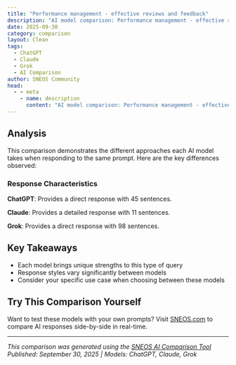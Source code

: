 ```yaml
---
title: "Performance management - effective reviews and feedback"
description: "AI model comparison: Performance management - effective reviews and feedback..."
date: 2025-09-30
category: comparison
layout: Clean
tags:
  - ChatGPT
  - Claude
  - Grok
  - AI Comparison
author: SNEOS Community
head:
  - - meta
    - name: description
      content: "AI model comparison: Performance management - effective reviews and feedback..."
---
```


<ChatComparison
  title="Performance management - effective reviews and feedback"
  prompt="Performance management - effective reviews and feedback"
  :responses='{"ChatGPT": "Certainly! Here\u2019s an overview of **Performance Management** with a focus on **Effective Reviews and Feedback**:\n\n---\n\n### Performance Management Overview\nPerformance management is a continuous process aimed at improving employee performance, aligning individual goals with organizational objectives, and fostering professional development. It includes setting expectations, monitoring progress, providing feedback, and conducting performance appraisals or reviews.\n\n---\n\n### Effective Performance Reviews\n\n**Purpose:**\n- Evaluate employee performance against goals and competencies.\n- Identify strengths and areas for improvement.\n- Set new objectives and development plans.\n- Reinforce accountability and motivation.\n\n**Best Practices:**\n\n1. **Preparation:**\n - Gather data from multiple sources (self-assessment, peers, managers).\n - Review past goals, outcomes, and feedback provided.\n - Prepare specific examples of accomplishments and areas needing improvement.\n\n2. **Create a Positive Environment:**\n - Schedule enough time for a meaningful conversation.\n - Choose a private, distraction-free setting.\n - Start with a positive tone to build rapport.\n\n3. **Use a Structured Approach:**\n - Follow a clear agenda: review past performance, discuss challenges, set future goals.\n - Be objective and fact-based.\n - Encourage two-way communication\u2014listen actively.\n\n4. **Focus on Outcomes and Behaviors:**\n - Discuss results along with behaviors and competencies.\n - Link performance to organizational goals and values.\n\n5. **Goal Setting:**\n - Use SMART (Specific, Measurable, Achievable, Relevant, Time-bound) criteria.\n - Align individual objectives with team and company strategy.\n\n6. **Document the Review:**\n - Record key points, agreements, and action plans.\n - Share with the employee and store securely for future reference.\n\n---\n\n### Effective Feedback\n\n**Principles of Effective Feedback:**\n\n- **Timely:** Provide feedback as close to the event as possible.\n- **Specific:** Focus on specific behaviors and outcomes rather than generalizations.\n- **Balanced:** Include positive feedback along with constructive criticism.\n- **Actionable:** Offer suggestions or guidance on how to improve.\n- **Respectful:** Be considerate, avoid personal attacks or blame.\n\n**Types of Feedback:**\n\n- **Positive Feedback:** Reinforces desired behaviors and motivates continuation.\n- **Constructive Feedback:** Addresses performance gaps with a focus on improvement.\n- **Feedforward:** Suggests future-oriented advice rather than dwelling on the past.\n\n**Techniques:**\n\n- **The SBI Model (Situation-Behavior-Impact):** Describe the situation, the observed behavior, and its impact.\n- **Sandwich Technique:** Start with positive feedback, provide constructive feedback, then end positively.\n- **Ask for Self-Assessment:** Invites self-reflection and engagement.\n\n---\n\n### Summary Tips for Managers\n\n- Be consistent and fair in evaluations.\n- Foster a culture of open communication.\n- Train managers on delivering effective feedback.\n- Use performance reviews as a development tool, not just appraisal.\n- Follow up regularly, don\u2019t limit feedback to annual reviews.\n\n---\n\nIf you want, I can also provide sample scripts or templates for conducting reviews or delivering feedback\u2014just let me know!", "Claude": "# Performance Management: Effective Reviews and Feedback\n\n## Core Principles of Effective Performance Management\n\n### 1. **Make it Continuous, Not Annual**\n- Replace yearly reviews with regular check-ins (monthly or quarterly)\n- Provide real-time feedback on projects and behaviors\n- Address issues promptly rather than waiting for formal review periods\n- Celebrate wins as they happen\n\n### 2. **Focus on Future Development**\n- Emphasize growth opportunities over past mistakes\n- Set clear, actionable goals for the coming period\n- Identify skill gaps and create development plans\n- Align individual goals with organizational objectives\n\n## Conducting Effective Performance Reviews\n\n### **Preparation Phase**\n- **For Managers:**\n - Review employee\u0027s goals, achievements, and challenges\n - Gather 360-degree feedback from peers and stakeholders\n - Prepare specific examples and data points\n - Plan development opportunities and resources\n\n- **For Employees:**\n - Self-assess performance against established goals\n - Document accomplishments and challenges faced\n - Prepare questions about career development\n - Think about desired support and resources\n\n### **During the Review**\n- Start with employee self-assessment\n- Use the \u0022SBI\u0022 model: Situation, Behavior, Impact\n- Balance recognition with constructive feedback\n- Set SMART goals for the next period\n- End with clear next steps and commitments\n\n## Delivering Effective Feedback\n\n### **The GROW Model**\n- **Goal:** What are we trying to achieve?\n- **Reality:** What\u0027s the current situation?\n- **Options:** What could we do differently?\n- **Way Forward:** What will we do next?\n\n### **Best Practices for Feedback Delivery**\n- Be specific and timely\n- Focus on behaviors, not personality\n- Use \u0022I\u0022 statements to avoid defensiveness\n- Ask open-ended questions to encourage dialogue\n- Listen actively and acknowledge their perspective\n\n## Common Pitfalls to Avoid\n\n- **Recency bias:** Only remembering recent events\n- **Halo/horn effect:** Letting one trait overshadow everything\n- **Comparison trap:** Comparing employees to each other rather than standards\n- **Surprise feedback:** Bringing up issues for the first time during reviews\n- **One-way conversations:** Talking at rather than with the employee\n\n## Creating Action Plans\n\n### **Development Planning Components**\n1. **Skill Development Goals**\n - Technical competencies to build\n - Leadership or soft skills to enhance\n - Timeline and milestones\n\n2. **Career Pathing**\n - Short-term role objectives\n - Long-term career aspirations\n - Required experiences and qualifications\n\n3. **Support Systems**\n - Mentoring relationships\n - Training programs and resources\n - Stretch assignments and projects\n\n## Technology and Tools\n\n- **Performance Management Systems:** Streamline tracking and documentation\n- **360-Degree Feedback Tools:** Gather comprehensive input\n- **Goal-Setting Platforms:** Monitor progress on objectives\n- **Analytics Dashboards:** Track team and individual performance trends\n\n## Measuring Success\n\n### **Key Performance Indicators**\n- Employee engagement scores\n- Retention rates\n- Goal achievement percentages\n- Time to promotion/development\n- Quality of feedback (employee surveys)\n\nPerformance management works best when it\u0027s viewed as an ongoing partnership between manager and employee, focused on growth, development, and mutual success rather than just evaluation and judgment.\n\nWould you like me to elaborate on any specific aspect, such as handling difficult conversations or implementing performance improvement plans?", "Grok": "Performance management is a critical aspect of organizational success, and effective performance reviews and feedback play a central role in fostering employee growth, engagement, and productivity. When done well, reviews and feedback help align individual goals with organizational objectives, identify areas for improvement, and recognize achievements. Below are key strategies and best practices for conducting effective performance reviews and providing meaningful feedback.\n\n---\n\n### **1. What is Performance Management?**\nPerformance management is a continuous process of setting goals, monitoring progress, providing feedback, and evaluating performance to ensure that employees contribute to organizational objectives. It includes:\n- **Goal Setting:** Defining clear, measurable, and achievable goals.\n- **Ongoing Feedback:** Providing regular input on performance.\n- **Performance Reviews:** Formal evaluations to assess progress and outcomes.\n- **Development Planning:** Identifying training, coaching, or skill-building opportunities.\n\nEffective performance reviews and feedback are integral to this process, as they create a structured way to communicate expectations, address challenges, and celebrate successes.\n\n---\n\n### **2. Key Elements of Effective Performance Reviews**\nPerformance reviews should be fair, transparent, and constructive. Here are some essential components to make them impactful:\n\n#### **a. Preparation**\n- **For Managers:**\n - Review the employee\u2019s job description, goals, and past performance data.\n - Gather specific examples of achievements and areas for improvement.\n - Reflect on the employee\u2019s progress since the last review.\n- **For Employees:**\n - Encourage self-assessment to reflect on their performance, challenges, and accomplishments.\n - Prepare questions or topics they want to discuss, such as career growth or resources needed.\n\n#### **b. Clear Objectives and Metrics**\n- Tie the review to previously agreed-upon goals or key performance indicators (KPIs).\n- Use SMART (Specific, Measurable, Achievable, Relevant, Time-bound) criteria to evaluate performance.\n- Avoid vague or subjective feedback; focus on observable behaviors and outcomes.\n\n#### **c. Two-Way Communication**\n- Create a dialogue rather than a one-sided critique. Ask open-ended questions like:\n - \u201CHow do you think you\u2019ve performed on this project?\u201D\n - \u201CWhat support do you need to achieve your goals?\u201D\n- Listen actively to the employee\u2019s perspective and concerns.\n\n#### **d. Focus on Strengths and Development**\n- Start with positive feedback to acknowledge achievements and build confidence.\n- Discuss areas for improvement constructively, framing them as opportunities for growth rather than failures.\n- Avoid personal criticism; focus on specific behaviors or outcomes.\n\n#### **e. Actionable Outcomes**\n- Set new goals or adjust existing ones based on the review.\n- Agree on a development plan, including training, mentoring, or other resources.\n- Document key points and follow up regularly to track progress.\n\n#### **f. Regular Reviews**\n- Conduct reviews at consistent intervals (e.g., quarterly or biannually) rather than only annually, to keep performance aligned with goals.\n- Incorporate informal check-ins to address issues in real-time.\n\n---\n\n### **3. Best Practices for Giving Effective Feedback**\nFeedback is a cornerstone of performance management and should be timely, specific, and actionable. Here\u2019s how to ensure it\u2019s effective:\n\n#### **a. Be Timely**\n- Provide feedback as close to the event or behavior as possible. Delayed feedback can lose its relevance and impact.\n\n#### **b. Be Specific**\n- Use concrete examples to illustrate your points. For example:\n - Instead of saying \u201CYou\u2019re not a team player,\u201D say, \u201CDuring the last project, I noticed you didn\u2019t attend the team brainstorming session, which impacted collaboration.\u201D\n- Avoid general statements like \u201Cgood job\u201D without explaining what was done well.\n\n#### **c. Balance Positive and Constructive Feedback**\n- Use the \u201Csandwich method\u201D if appropriate: start with positive feedback, address areas for improvement, and end on a positive note.\n- Ensure the feedback is balanced over time, so employees don\u2019t feel overwhelmed by criticism or undervalued for their efforts.\n\n#### **d. Focus on Behavior, Not Personality**\n- Comment on specific actions or results, not personal traits. For example:\n - Instead of \u201CYou\u2019re lazy,\u201D say, \u201CI\u2019ve noticed that some deadlines were missed, and I\u2019d like to understand how we can improve time management.\u201D\n\n#### **e. Encourage Self-Reflection**\n- Ask employees how they think they performed or what they could do differently. This fosters ownership of their development.\n\n#### **f. Provide Solutions or Support**\n- Don\u2019t just point out problems; offer guidance on how to improve. For example:\n - \u201CTo help with meeting deadlines, let\u2019s try using a project management tool and have weekly check-ins.\u201D\n\n#### **g. Use a Collaborative Approach**\n- Frame feedback as a partnership. Use phrases like, \u201CLet\u2019s work together to improve this,\u201D to show support.\n\n#### **h. Follow the SBI Model**\n- **Situation:** Describe the context or event.\n- **Behavior:** Highlight the specific action or behavior observed.\n- **Impact:** Explain the effect of the behavior on the team, project, or organization.\n - Example: \u201CDuring last week\u2019s meeting (Situation), you interrupted several team members while they were speaking (Behavior), which made it difficult for everyone to share their ideas (Impact).\u201D\n\n---\n\n### **4. Common Challenges in Performance Reviews and Feedback (and How to Address Them)**\n- **Bias or Subjectivity:** Train managers to focus on data and observable behaviors. Use 360-degree feedback (input from peers, subordinates, etc.) for a balanced perspective.\n- **Lack of Clarity:** Ensure goals and expectations are well-defined from the outset. Use tools like performance rubrics or scorecards for consistency.\n- **Employee Defensiveness:** Create a safe, non-judgmental environment. Emphasize that feedback is meant to help, not criticize.\n- **Time Constraints:** Schedule reviews in advance and allocate enough time for meaningful discussion. Avoid rushing through the process.\n- **Inconsistent Feedback:** Provide ongoing feedback rather than saving it all for the formal review. Use regular one-on-ones to address issues early.\n\n---\n\n### **5. Tools and Technology for Performance Management**\nLeverage technology to streamline and enhance the performance management process:\n- **Performance Management Software:** Tools like BambooHR, Workday, or 15Five help track goals, document feedback, and schedule reviews.\n- **Feedback Platforms:** Apps like Lattice or Culture Amp facilitate continuous feedback and employee engagement surveys.\n- **Goal-Tracking Tools:** Use platforms like Asana or Trello to monitor progress on individual and team objectives.\n\n---\n\n### **6. Benefits of Effective Performance Reviews and Feedback**\n- **Improved Performance:** Clear expectations and constructive feedback help employees grow and excel.\n- **Increased Engagement:** Employees feel valued and supported when feedback is fair and regular.\n- **Better Alignment:** Reviews ensure individual efforts align with organizational goals.\n- **Retention and Morale:** Recognition of achievements boosts motivation and reduces turnover.\n- **Development Opportunities:** Identifying skill gaps helps create tailored training plans.\n\n---\n\n### **7. Conclusion**\nEffective performance reviews and feedback are not just administrative tasks; they are opportunities to build trust, foster growth, and drive organizational success. By focusing on preparation, clear communication, actionable outcomes, and a supportive approach, managers can create a performance management process that empowers employees and strengthens the workplace culture. Regular, constructive feedback\u2014delivered with empathy and specificity\u2014ensures that performance reviews are a catalyst for improvement rather than a source of stress.\n\nWould you like specific templates for performance review forms or feedback scripts to use in different scenarios? Let me know!"}' 
  published-date="22:46"
/>

## Analysis

This comparison demonstrates the different approaches each AI model takes when responding to the same prompt. Here are the key differences observed:

### Response Characteristics

**ChatGPT**: Provides a direct response with 45 sentences. 

**Claude**: Provides a detailed response with 11 sentences. 

**Grok**: Provides a direct response with 98 sentences. 

## Key Takeaways

- Each model brings unique strengths to this type of query
- Response styles vary significantly between models
- Consider your specific use case when choosing between these models

## Try This Comparison Yourself

Want to test these models with your own prompts? Visit [SNEOS.com](https://sneos.com) to compare AI responses side-by-side in real-time.

---

*This comparison was generated using the [SNEOS AI Comparison Tool](https://sneos.com)*
*Published: September 30, 2025 | Models: ChatGPT, Claude, Grok*
